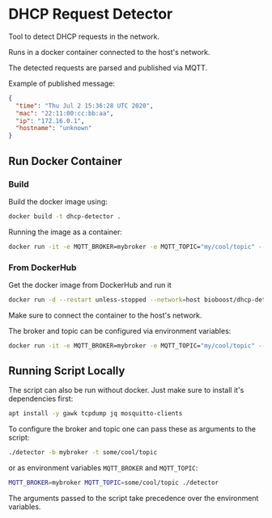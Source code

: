# DHCP Request Detector

Tool to detect DHCP requests in the network.

Runs in a docker container connected to the host's network.

The detected requests are parsed and published via MQTT.

Example of published message:

```json
{
  "time": "Thu Jul 2 15:36:28 UTC 2020",
  "mac": "22:11:00:cc:bb:aa",
  "ip": "172.16.0.1",
  "hostname": "unknown"
}
```

## Run Docker Container

### Build

Build the docker image using:

```bash
docker build -t dhcp-detector .
```

Running the image as a container:

```bash
docker run -it -e MQTT_BROKER=mybroker -e MQTT_TOPIC="my/cool/topic" --network=host --rm dhcp-detector
```

### From DockerHub

Get the docker image from DockerHub and run it

```bash
docker run -d --restart unless-stopped --network=host bioboost/dhcp-detector:v1.1
```

Make sure to connect the container to the host's network.

The broker and topic can be configured via environment variables:

```bash
docker run -it -e MQTT_BROKER=mybroker -e MQTT_TOPIC="my/cool/topic" --network=host --rm bioboost/dhcp-detector:v1.1
```

## Running Script Locally

The script can also be run without docker. Just make sure to install it's dependencies first:

```bash
apt install -y gawk tcpdump jq mosquitto-clients
```

To configure the broker and topic one can pass these as arguments to the script:

```bash
./detector -b mybroker -t some/cool/topic
```

or as environment variables `MQTT_BROKER` and `MQTT_TOPIC`:

```bash
MQTT_BROKER=mybroker MQTT_TOPIC=some/cool/topic ./detector
```

The arguments passed to the script take precedence over the environment variables.
